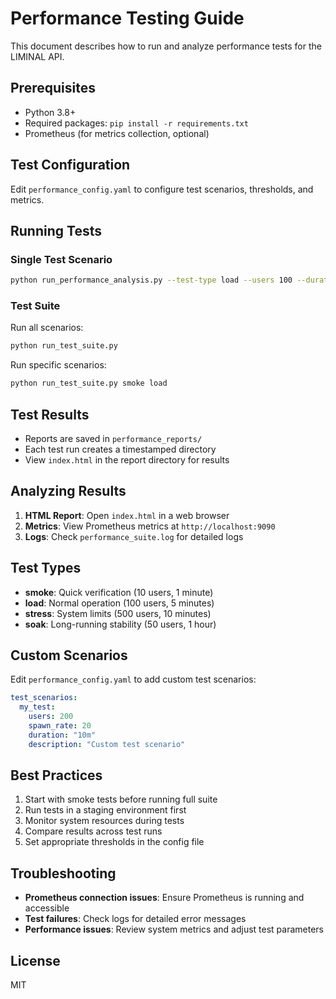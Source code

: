 # Performance Testing Guide

This document describes how to run and analyze performance tests for the LIMINAL API.

## Prerequisites

- Python 3.8+
- Required packages: `pip install -r requirements.txt`
- Prometheus (for metrics collection, optional)

## Test Configuration

Edit `performance_config.yaml` to configure test scenarios, thresholds, and metrics.

## Running Tests

### Single Test Scenario

```bash
python run_performance_analysis.py --test-type load --users 100 --duration 5m
```

### Test Suite

Run all scenarios:
```bash
python run_test_suite.py
```

Run specific scenarios:
```bash
python run_test_suite.py smoke load
```

## Test Results

- Reports are saved in `performance_reports/`
- Each test run creates a timestamped directory
- View `index.html` in the report directory for results

## Analyzing Results

1. **HTML Report**: Open `index.html` in a web browser
2. **Metrics**: View Prometheus metrics at `http://localhost:9090`
3. **Logs**: Check `performance_suite.log` for detailed logs

## Test Types

- **smoke**: Quick verification (10 users, 1 minute)
- **load**: Normal operation (100 users, 5 minutes)
- **stress**: System limits (500 users, 10 minutes)
- **soak**: Long-running stability (50 users, 1 hour)

## Custom Scenarios

Edit `performance_config.yaml` to add custom test scenarios:

```yaml
test_scenarios:
  my_test:
    users: 200
    spawn_rate: 20
    duration: "10m"
    description: "Custom test scenario"
```

## Best Practices

1. Start with smoke tests before running full suite
2. Run tests in a staging environment first
3. Monitor system resources during tests
4. Compare results across test runs
5. Set appropriate thresholds in the config file

## Troubleshooting

- **Prometheus connection issues**: Ensure Prometheus is running and accessible
- **Test failures**: Check logs for detailed error messages
- **Performance issues**: Review system metrics and adjust test parameters

## License

MIT
